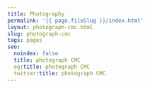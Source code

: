 ```yaml
---
title: Photography
permalink: '{{ page.fileSlug }}/index.html'
layout: photograph-cmc.html
slug: photograph-cmc
tags: pages
seo:
  noindex: false
  title: photograph CMC
  og:title: photograph CMC
  twitter:title: photograph CMC
---
```



